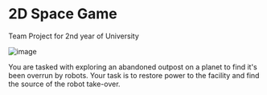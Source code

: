# 2D Space Game
 Team Project for 2nd year of University

![image](https://user-images.githubusercontent.com/109877121/233871280-c48290aa-2cdf-45b5-b2c4-31e1c7fa1c36.png)

You are tasked with exploring an abandoned outpost on a planet to find it's been overrun by robots. Your task is to restore power to the facility and find the source of the robot take-over.
